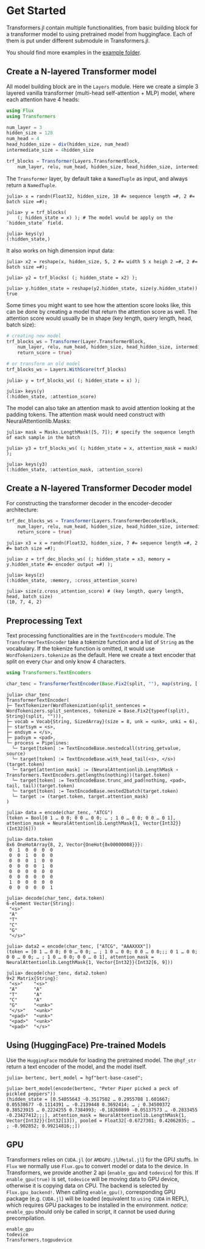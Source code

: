 # Get Started

Transformers.jl contain multiple functionalities, from basic building block for a transformer model to using pretrained
 model from huggingface. Each of them is put under different submodule in Transformers.jl.


You should find more examples in the [example folder](https://github.com/chengchingwen/Transformers.jl/tree/master/example).

## Create a N-layered Transformer model

All model building block are in the `Layers` module. Here we create a simple 3 layered vanilla transformer
 (multi-head self-attention + MLP) model, where each attention have 4 heads:

```julia
using Flux
using Transformers

num_layer = 3
hidden_size = 128
num_head = 4
head_hidden_size = div(hidden_size, num_head)
intermediate_size = 4hidden_size

trf_blocks = Transformer(Layers.TransformerBlock,
    num_layer, relu, num_head, hidden_size, head_hidden_size, intermediate_size)
```

The `Transformer` layer, by default take a `NamedTuple` as input, and always return a `NamedTuple`.

```julia-repl
julia> x = randn(Float32, hidden_size, 10 #= sequence length =#, 2 #= batch size =#);

julia> y = trf_blocks(
    (; hidden_state = x) ); # The model would be apply on the `hidden_state` field.

julia> keys(y)
(:hidden_state,)
```

It also works on high dimension input data:

```julia-repl
julia> x2 = reshape(x, hidden_size, 5, 2 #= width 5 x heigh 2 =#, 2 #= batch size =#);

julia> y2 = trf_blocks( (; hidden_state = x2) );

julia> y.hidden_state ≈ reshape(y2.hidden_state, size(y.hidden_state))
true
```

Some times you might want to see how the attention score looks like, this can be done by creating a model that return
 the attention score as well. The attention score would usually be in shape (key length, query length, head,
 batch size):

```julia
# creating new model
trf_blocks_ws = Transformer(Layer.TransformerBlock,
    num_layer, relu, num_head, hidden_size, head_hidden_size, intermediate_size;
    return_score = true)

# or transform an old model
trf_blocks_ws = Layers.WithScore(trf_blocks)
```

```julia-repl
julia> y = trf_blocks_ws( (; hidden_state = x) );

julia> keys(y)
(:hidden_state, :attention_score)

```

The model can also take an attention mask to avoid attention looking at the padding tokens. The attention mask would need
 construct with NeuralAttentionlib.Masks:

```julia-repl
julia> mask = Masks.LengthMask([5, 7]); # specify the sequence length of each sample in the batch

julia> y3 = trf_blocks_ws( (; hidden_state = x, attention_mask = mask) );

julia> keys(y3)
(:hidden_state, :attention_mask, :attention_score)

```


## Create a N-layered Transformer Decoder model

For constructing the transformer decoder in the encoder-decoder architecture:

```julia
trf_dec_blocks_ws = Transformer(Layers.TransformerDecoderBlock,
    num_layer, relu, num_head, hidden_size, head_hidden_size, intermediate_size;
    return_score = true)
```

```julia-repl
julia> x3 = x = randn(Float32, hidden_size, 7 #= sequence length =#, 2 #= batch size =#);

julia> z = trf_dec_blocks_ws( (; hidden_state = x3, memory = y.hidden_state #= encoder output =#) );

julia> keys(z)
(:hidden_state, :memory, :cross_attention_score)

julia> size(z.cross_attention_score) # (key length, query length, head, batch size)
(10, 7, 4, 2)

```


## Preprocessing Text

Text processing functionalities are in the `TextEncoders` module. The `TransformerTextEncoder` take a tokenize function
 and a list of `String` as the vocabulary. If the tokenize function is omitted, it would use `WordTokenizers.tokenize`
 as the default. Here we create a text encoder that split on every `Char` and only know 4 characters.

```julia
using Transformers.TextEncoders

char_tenc = TransformerTextEncoder(Base.Fix2(split, ""), map(string, ['A', 'T', 'C', 'G']))
```

```julia-repl
julia> char_tenc
TransformerTextEncoder(
├─ TextTokenizer(WordTokenization(split_sentences = WordTokenizers.split_sentences, tokenize = Base.Fix2{typeof(split), String}(split, ""))),
├─ vocab = Vocab{String, SizedArray}(size = 8, unk = <unk>, unki = 6),
├─ startsym = <s>,
├─ endsym = </s>,
├─ padsym = <pad>,
└─ process = Pipelines:
  ╰─ target[token] := TextEncodeBase.nestedcall(string_getvalue, source)
  ╰─ target[token] := TextEncodeBase.with_head_tail(<s>, </s>)(target.token)
  ╰─ target[attention_mask] := (NeuralAttentionlib.LengthMask ∘ Transformers.TextEncoders.getlengths(nothing))(target.token)
  ╰─ target[token] := TextEncodeBase.trunc_and_pad(nothing, <pad>, tail, tail)(target.token)
  ╰─ target[token] := TextEncodeBase.nested2batch(target.token)
  ╰─ target := (target.token, target.attention_mask)
)

julia> data = encode(char_tenc, "ATCG")
(token = Bool[0 1 … 0 0; 0 0 … 0 0; … ; 1 0 … 0 0; 0 0 … 0 1], attention_mask = NeuralAttentionlib.LengthMask{1, Vector{Int32}}(Int32[6]))

julia> data.token
8x6 OneHotArray{8, 2, Vector{OneHot{0x00000008}}}:
 0  1  0  0  0  0
 0  0  1  0  0  0
 0  0  0  1  0  0
 0  0  0  0  1  0
 0  0  0  0  0  0
 0  0  0  0  0  0
 1  0  0  0  0  0
 0  0  0  0  0  1

julia> decode(char_tenc, data.token)
6-element Vector{String}:
 "<s>"
 "A"
 "T"
 "C"
 "G"
 "</s>"

julia> data2 = encode(char_tenc, ["ATCG", "AAAXXXX"])
(token = [0 1 … 0 0; 0 0 … 0 0; … ; 1 0 … 0 0; 0 0 … 0 0;;; 0 1 … 0 0; 0 0 … 0 0; … ; 1 0 … 0 0; 0 0 … 0 1], attention_mask = NeuralAttentionlib.LengthMask{1, Vector{Int32}}(Int32[6, 9]))

julia> decode(char_tenc, data2.token)
9×2 Matrix{String}:
 "<s>"    "<s>"
 "A"      "A"
 "T"      "A"
 "C"      "A"
 "G"      "<unk>"
 "</s>"   "<unk>"
 "<pad>"  "<unk>"
 "<pad>"  "<unk>"
 "<pad>"  "</s>"

```

## Using (HuggingFace) Pre-trained Models

Use the `HuggingFace` module for loading the pretrained model. The `@hgf_str` return a text encoder of the model, and
 the model itself.

```julia-repl
julia> bertenc, bert_model = hgf"bert-base-cased";

julia> bert_model(encode(bertenc, "Peter Piper picked a peck of pickled peppers"))
(hidden_state = [0.54055643 -0.3517502 … 0.2955708 1.601667; 0.05538677 -0.1114391 … -0.2139448 0.3692414; … ; 0.34500372 0.38523915 … 0.2224255 0.7384993; -0.18260899 -0.05137573 … -0.2833455 -0.23427412;;;], attention_mask = NeuralAttentionlib.LengthMask{1, Vector{Int32}}(Int32[13]), pooled = Float32[-0.6727301; 0.42062035; … ; -0.902852; 0.99214816;;])

```

## GPU

Transformers relies on `CUDA.jl` (or `AMDGPU.jl`/`Metal.jl`) for the GPU stuffs.
 In `Flux` we normally use `Flux.gpu` to convert model or data to the device.
 In Transformers, we provide another 2 api (`enable_gpu` and `todevice`) for this.
 If `enable_gpu(true)` is set, `todevice` will be moving data to GPU device, otherwise it is copying data on CPU.
 The backend is selected by `Flux.gpu_backend!`. When calling `enable_gpu()`, corresponding GPU package (e.g. `CUDA.jl`)
 will be loaded (equivalent to `using CUDA` in REPL), which requires GPU packages to be installed in the environment.
 *notice*: `enable_gpu` should only be called in script, it cannot be used during precompilation.

```@docs
enable_gpu
todevice
Transformers.togpudevice
```
